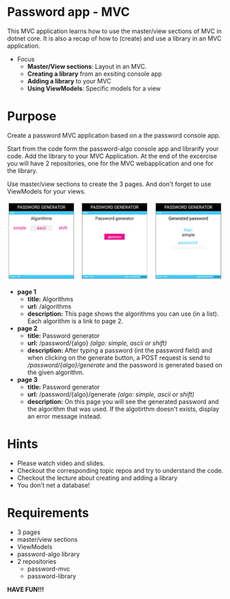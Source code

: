 # Password app - MVC
This MVC application learns how to use the master/view sections of MVC in dotnet core. It is also a recap of  how to (create) and use a library in an MVC application.

  - Focus
    - **Master/View sections**: Layout in an MVC.
    - **Creating a library** from an exsiting console app
    - **Adding a library**  to your MVC
    - **Using ViewModels**: Specific models for a view
   

# Purpose
Create a password MVC application based on a the password console app.

Start from the code form the password-algo console app and librarify your code.
Add the library to your MVC Application.  At the end of the excercise you will have 2 repositories, one for the MVC webapplication and one for the library.

Use master/view sections to create the 3 pages. And don't forget to use ViewModels for your views.

![password_mvc](password_mvc.png)

- **page 1**
  - **title:** Algorithms
  - **url:** /algorithms
  - **description:**
  This page shows  the algorithms you can use (in a list). Each algorithm is a link to page 2.
- **page 2**
  - **title:** Password generator
  - **url:** /password/{algo} _(algo: simple, ascii or shift)_
  - **description:**
  After typing a password (int the password field) and when clicking on the generate button, a POST request is send to _/password/{algo}/generate_ and the password is generated based on the given algorithm. 
- **page 3**
  - **title:** Password generator
  - **url:** /password/{algo}/generate  _(algo: simple, ascii or shift)_
  - **description:** 
  On this page you will see the generated password and the algorithm that was used. If the algotirthm doesn't exists, display an error message instead.
  
# Hints
- Please watch video and slides.
- Checkout the corresponding topic repos and try to understand the code.
- Checkout the lecture about creating and adding a library
- You don't net a database!

# Requirements
- 3 pages
- master/view sections
- ViewModels
- password-algo library
- 2 repositories
  - password-mvc
  - password-library


**HAVE FUN!!!**

